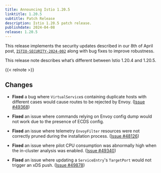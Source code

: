 ```yaml
---
title: Announcing Istio 1.20.5
linktitle: 1.20.5
subtitle: Patch Release
description: Istio 1.20.5 patch release.
publishdate: 2024-04-08
release: 1.20.5
---
```


This release implements the security updates described in our 8th of April post, [`ISTIO-SECURITY-2024-002`](/news/security/istio-security-2024-002) along with bug fixes to improve robustness.

This release note describes what’s different between Istio 1.20.4 and 1.20.5.

{{< relnote >}}

## Changes

- **Fixed** a bug where `VirtualService`s containing duplicate hosts with different cases would cause routes to be rejected by Envoy.
  ([Issue #49368](https://github.com/istio/istio/issues/49368))

- **Fixed** an issue where commands relying on Envoy config dump would not work due to the presence of ECDS config.

- **Fixed** an issue where telemetry `EnvoyFilter` resources were not correctly pruned during the installation process.
  ([Issue #48126](https://github.com/istio/istio/issues/48126))

- **Fixed** an issue where pilot CPU consumption was abnormally high when the in-cluster analysis was enabled.
  ([Issue #49340](https://github.com/istio/istio/issues/49340))

- **Fixed** an issue where updating a `ServiceEntry`'s `TargetPort` would not trigger an xDS push.
  ([Issue #49878](https://github.com/istio/istio/issues/49878))
